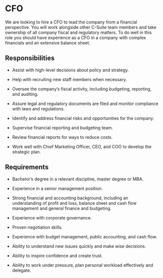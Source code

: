 # CFO

We are looking to hire a CFO to lead the company from a financial perspective. You will work alongside other C-Suite team members and take ownership of all company fiscal and regulatory matters. To do well in this role you should have experience as a CFO in a company with complex financials and an extensive balance sheet.

## Responsibilities

* Assist with high-level decisions about policy and strategy.

* Help with recruiting new staff members when necessary.

* Oversee the company’s fiscal activity, including budgeting, reporting, and auditing.

* Assure legal and regulatory documents are filed and monitor compliance with laws and regulations.

* Identify and address financial risks and opportunities for the company.

* Supervise financial reporting and budgeting team.

* Review financial reports for ways to reduce costs.

* Work well with Chief Marketing Officer, CEO, and COO to develop the strategic plan.

## Requirements

* Bachelor’s degree in a relevant discipline, master degree or MBA.

* Experience in a senior management position.

* Strong financial and accounting background, including an understanding of profit and loss, balance sheet and cash flow management and general finance and budgeting.

* Experience with corporate governance.

* Proven negotiation skills.

* Experience with budget management, public accounting, and cash flow.

* Ability to understand new issues quickly and make wise decisions.

* Ability to inspire confidence and create trust.

* Ability to work under pressure, plan personal workload effectively and delegate.

